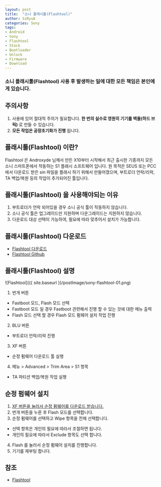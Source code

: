 ```yaml
---
layout: post
title:  "소니 플래시툴(Flashtool)"
author: SiRyuA
categories: Sony
tags:
- Android
- Sony
- Flashtool
- Stock
- Bootloader
- Unlock
- Firmware
- Download
---
```


### **소니 플래시툴(Flashtool)** 사용 후 발생하는 일에 대한 모든 책임은 본인에게 있습니다.



## 주의사항

1. 사용에 있어 절대적 주의가 필요합니다. **한 번의 실수로 영원히 기기를 벽돌(하드 브릭)** 로 만들 수 있습니다.
2. **모든 작업은 공장초기화가 진행** 됩니다.


## 플래시툴(Flashtool) 이란?

Flashtool 은 Androxyde 님께서 만든 X10부터 시작해서 최근 출시한 기종까지 모든 소니 스마트폰에서 작동하는 S1 플래시 소프트웨어 입니다. 원 목적은 SEUS 또는 PCC에서 다운로드 받은 sin 파일을 플래시 하기 위해서 만들어졌으며, 부트로더 언락/리락, TA 백업/복원 등의 작업이 추가되어진 툴입니다.


## 플래시툴(Flashtool) 을 사용해야되는 이유
1. 부트로더가 언락 되어있을 경우 소니 공식 툴이 작동하지 않습니다.
2. 소니 공식 툴은 업그레이드만 지원하며 다운그레이드는 지원하지 않습니다.
3. 다운로드 대상 선택이 가능하여, 필요에 따라 맞추어서 설치가 가능합니다.


## 플래시툴(Flashtool) 다운로드
* [Flashtool 다운로드](http://www.flashtool.net/downloads.php)
* [Flashtool Github](https://github.com/Androxyde/Flashtool)


## 플래시툴(Flashtool) 설명

![Flashtool]({{ site.baseurl }}/postImage/sony-flashtool-01.png)

1. 번개 버튼
 * Fastboot 모드, Flash 모드 선택
 * Fastboot 모드 일 경우 Fastboot 관련해서 진행 할 수 있는 것에 대한 메뉴 출력
 * Flash 모드 선택 할 경우 Flash 모드 펌웨어 설치 작업 진행
2. BLU 버튼
 * 부트로더 언락/리락 진행
3. XF 버튼
 * 순정 펌웨어 다운로드 툴 실행
4. 메뉴 > Advanced > Trim Area > S1 항목
 * TA 파티션 백업/복원 작업 실행


## 순정 펌웨어 설치
1. [XF 버튼을 눌러서 순정 펌웨어를 다운로드 받습니다.](/sony/sony-stock-firmware.html)
2. 번개 버튼을 누른 후 Flash 모드를 선택합니다.
3. 순정 펌웨어를 선택하고 Wipe 항목을 전체 선택합니다.
 * 선택 항목은 개인의 필요에 따라서 조절하면 됩니다.
 * 개인의 필요에 따라서 Exclude 항목도 선택 합니다.
4. Flash 를 눌러서 순정 펌웨어 설치를 진행합니다.
5. 기기를 재부팅 합니다.


## 참조
* [Flashtool](http://www.flashtool.net/)

